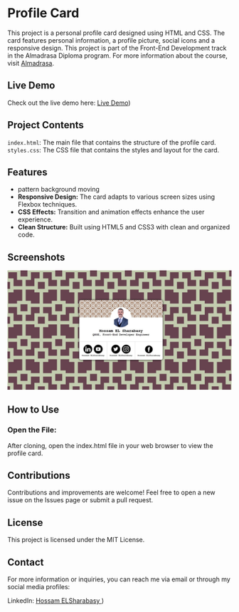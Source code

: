 # Profile Card

This project is a personal profile card designed using HTML and CSS. The card features personal information, a profile picture, social icons and a responsive design.
This project is part of the Front-End Development track in the Almadrasa Diploma program. For more information about the course, visit [Almadrasa](https://almdrasa.com/).

## Live Demo

Check out the live demo here: [Live Demo](https://hossam-ahmed-elsharabasy.github.io/profile-card/))

## Project Contents

`index.html`: The main file that contains the structure of the profile card.
`styles.css`: The CSS file that contains the styles and layout for the card.

## Features

- pattern background moving
- **Responsive Design:** The card adapts to various screen sizes using Flexbox techniques.
- **CSS Effects:** Transition and animation effects enhance the user experience.
- **Clean Structure:** Built using HTML5 and CSS3 with clean and organized code.

## Screenshots

![](https://github.com/Hossam-Ahmed-ELSharabasy/profile-card/blob/main/assets/Screenshot%202024.jpg)


## How to Use


### Open the File:

After cloning, open the index.html file in your web browser to view the profile card.

## Contributions

Contributions and improvements are welcome! Feel free to open a new issue on the Issues page or submit a pull request.

## License

This project is licensed under the MIT License.

## Contact

For more information or inquiries, you can reach me via email or through my social media profiles:

LinkedIn: [Hossam ELSharabasy ](https://www.linkedin.com/in/hossamelsharabasy/))

